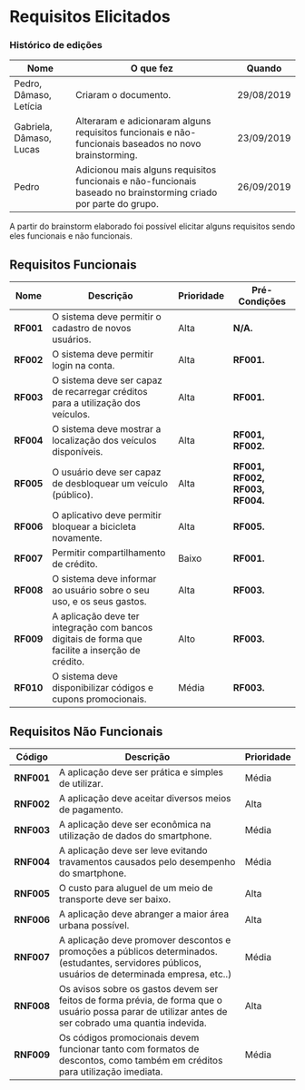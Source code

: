 # Requisitos Elicitados

### Histórico de edições
| Nome|O que fez|Quando|
|-----|---------|------|
| Pedro, Dâmaso, Letícia | Criaram o documento. | 29/08/2019 |
| Gabriela, Dâmaso, Lucas | Alteraram e adicionaram alguns requisitos funcionais e não-funcionais baseados no novo brainstorming. | 23/09/2019 |
| Pedro | Adicionou mais alguns requisitos funcionais e não-funcionais baseado no brainstorming criado por parte do grupo. | 26/09/2019 |

A partir do brainstorm elaborado foi possível elicitar alguns requisitos sendo eles funcionais e não funcionais.

## Requisitos Funcionais


| Nome | Descrição | Prioridade|Pré-Condições|
| -------- | -------- | -------- | ------|
| <b>RF001</b> | O sistema deve permitir o cadastro de novos usuários. |   Alta   | <b>N/A.</b> |
| <b>RF002</b> | O sistema deve permitir login na conta. |   Alta   | <b>RF001.</b> |
| <b>RF003</b> | O sistema deve ser capaz de recarregar créditos para a utilização dos veículos. | Alta | <b>RF001.</b> |
| <b>RF004</b> | O sistema deve mostrar a localização dos veículos disponíveis.  | Alta | <b>RF001, RF002.</b> |
| <b>RF005</b> | O usuário deve ser capaz de desbloquear um veículo (público).  | Alta | <b>RF001, RF002, RF003, RF004.</b> |
| <b>RF006</b> | O aplicativo deve permitir bloquear a bicicleta novamente. | Alta | <b>RF005.</b> |
| <b>RF007</b> | Permitir compartilhamento de crédito. | Baixo| <b>RF001.</b>|
| <b>RF008</b> | O sistema deve informar ao usuário sobre o seu uso, e os seus gastos.  | Alta | <b>RF003.</b>|
| <b>RF009</b> | A aplicação deve ter integração com bancos digitais de forma que facilite a inserção de crédito. | Alto| <b>RF003.</b>|
| <b>RF010</b> | O sistema deve disponibilizar códigos e cupons promocionais. | Média | <b>RF003.</b>|


## Requisitos Não Funcionais

| Código | Descrição | Prioridade|
| -------- | -------- | -------- |
| <b>RNF001</b> | A aplicação deve ser prática e simples de utilizar.  |  Média    |
| <b>RNF002</b> | A aplicação deve aceitar diversos meios de pagamento.|Alta |
| <b>RNF003</b> | A aplicação deve ser econômica na utilização de dados do smartphone.| Média |
| <b>RNF004</b> | A aplicação deve ser leve evitando travamentos causados pelo desempenho do smartphone.|Média |
| <b>RNF005</b> | O custo para aluguel de um meio de transporte deve ser baixo. |Alta |
| <b>RNF006</b> | A aplicação deve abranger a maior área urbana possível. |Alta |
| <b>RNF007</b> | A aplicação deve promover descontos e promoções a públicos determinados. (estudantes, servidores públicos, usuários de determinada empresa, etc..) | Média |
| <b>RNF008</b> | Os avisos sobre os gastos devem ser feitos de forma prévia, de forma que o usuário possa parar de utilizar antes de ser cobrado uma quantia indevida. | Alta |
| <b>RNF009</b> | Os códigos promocionais devem funcionar tanto com formatos de descontos, como também em créditos para utilização imediata. | Média |